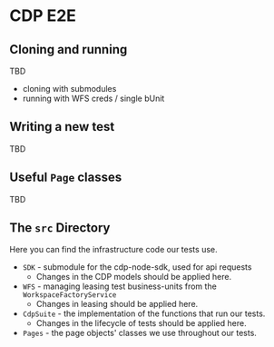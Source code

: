 # CDP E2E

## Cloning and running
TBD
* cloning with submodules
* running with WFS creds / single bUnit

## Writing a new test
TBD

## Useful `Page` classes
TBD

## The `src` Directory
Here you can find the infrastructure code our tests use.  
* `SDK` - submodule for the cdp-node-sdk, used for api requests
    * Changes in the CDP models should be applied here.
* `WFS` - managing leasing test business-units from the `WorkspaceFactoryService`
    * Changes in leasing should be applied here.
* `CdpSuite` - the implementation of the functions that run our tests.
    * Changes in the lifecycle of tests should be applied here.
* `Pages` - the page objects' classes we use throughout our tests.

